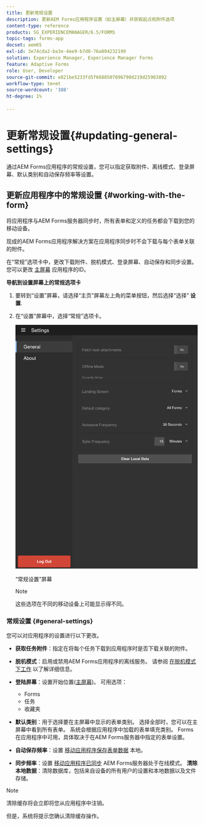 ```yaml
---
title: 更新常规设置
description: 更新AEM Forms应用程序设置（如主屏幕）并获取起点和附件选项
content-type: reference
products: SG_EXPERIENCEMANAGER/6.5/FORMS
topic-tags: forms-app
docset: aem65
exl-id: 3e74cda2-ba3e-4ee9-b7d0-76a804232199
solution: Experience Manager, Experience Manager Forms
feature: Adaptive Forms
role: User, Developer
source-git-commit: e821be5233fd5f6688507096790d219d25903892
workflow-type: tm+mt
source-wordcount: '388'
ht-degree: 1%

---
```


# 更新常规设置{#updating-general-settings}

通过AEM Forms应用程序的常规设置，您可以指定获取附件、离线模式、登录屏幕、默认类别和自动保存频率等设置。

## 更新应用程序中的常规设置 {#working-with-the-form}

将应用程序与AEM Forms服务器同步时，所有表单和定义的任务都会下载到您的移动设备。

现成的AEM Forms应用程序解决方案在应用程序同步时不会下载与每个表单关联的附件。

在“常规”选项卡中，更改下载附件、脱机模式、登录屏幕、自动保存和同步设置。 您可以更改 [主屏幕](../../forms/using/home-screen.md) 应用程序的ID。

**导航到设置屏幕上的常规选项卡**

1. 要转到“设置”屏幕，请选择“主页”屏幕左上角的菜单按钮，然后选择“选择” **设置**.
1. 在“设置”屏幕中，选择“常规”选项卡。

   ![AEM Forms应用程序中的常规设置](assets/gen-settings-1.png)

   “常规设置”屏幕

   >[!NOTE]
   >
   >这些选项在不同的移动设备上可能显示得不同。

### 常规设置 {#general-settings}

您可以对应用程序的设置进行以下更改。

* **获取任务附件**：指定在将每个任务下载到应用程序时是否下载关联的附件。
* **脱机模式**：启用或禁用AEM Forms应用程序的离线服务。 请参阅 [在脱机模式下工作](/help/forms/using/work-offline-mode.md) 以了解详细信息。
* **登陆屏幕**：设置开始位置([主屏幕](../../forms/using/home-screen.md))。
可用选项：

   * Forms
   * 任务
   * 收藏夹

* **默认类别**：用于选择要在主屏幕中显示的表单类别。 选择全部时，您可以在主屏幕中看到所有表单。 系统会根据应用程序中加载的表单填充类别。 Forms在应用程序中可用，具体取决于在AEM Forms服务器中指定的表单设置。

* **自动保存频率**：设置 [移动应用程序保存表单数据](../../forms/using/autosave-data-app.md) 本地。
* **同步频率**：设置 [移动应用程序已同步](../../forms/using/sync-app.md) AEM Forms服务器处于在线模式。
  **清除本地数据**：清除数据库，包括来自设备的所有用户的设置和本地数据以及文件存储。

>[!NOTE]
>
>清除缓存将会立即将您从应用程序中注销。
>
>但是，系统将提示您确认清除缓存操作。
